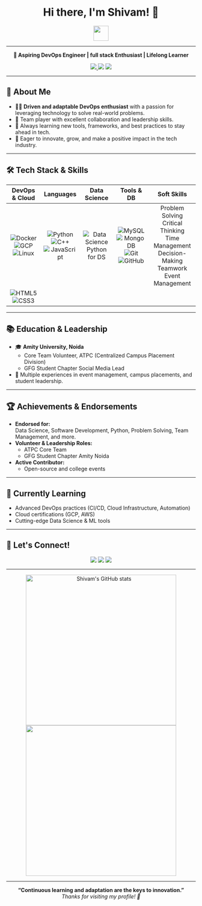 <!-- Profile README for Shivam8286 -->

<h1 align="center">Hi there, I'm Shivam! 👋</h1>
<p align="center">
  <img src="https://media.giphy.com/media/hvRJCLFzcasrR4ia7z/giphy.gif" width="40px">
</p>

---

<p align="center">
  <b>🚀 Aspiring DevOps Engineer | full stack  Enthusiast | Lifelong Learner</b>
</p>

<p align="center">
  <a href="https://github.com/Shivam8286">
    <img src="https://img.shields.io/github/followers/Shivam8286?label=GitHub&style=social" />
  </a>
  <!-- Add real links below -->
  <a href="#"><img src="https://img.shields.io/badge/LinkedIn-blue?logo=linkedin&logoColor=white" /></a>
  <a href="#"><img src="https://img.shields.io/badge/Email-contact?logo=gmail&logoColor=white" /></a>
</p>

---

## 🌟 About Me

- 🧑‍💻 **Driven and adaptable DevOps enthusiast** with a passion for leveraging technology to solve real-world problems.
- 🤝 Team player with excellent collaboration and leadership skills.
- 🌱 Always learning new tools, frameworks, and best practices to stay ahead in tech.
- 🚀 Eager to innovate, grow, and make a positive impact in the tech industry.

---

## 🛠️ Tech Stack & Skills

<div align="center">

| DevOps & Cloud        | Languages         | Data Science   | Tools & DB       | Soft Skills             |
|:---------------------:|:----------------:|:--------------:|:----------------:|:-----------------------:|
| ![Docker](https://img.shields.io/badge/-Docker-2496ED?logo=docker&logoColor=white) <br> ![GCP](https://img.shields.io/badge/-GCP-4285F4?logo=googlecloud&logoColor=white) <br> ![Linux](https://img.shields.io/badge/-Linux-333?logo=linux&logoColor=white) | ![Python](https://img.shields.io/badge/-Python-3776AB?logo=python&logoColor=white) <br> ![C++](https://img.shields.io/badge/-C++-00599C?logo=c%2B%2B&logoColor=white) <br> ![JavaScript](https://img.shields.io/badge/-JavaScript-F7DF1E?logo=javascript&logoColor=black) | ![Data Science](https://img.shields.io/badge/-Data%20Science-4B8BBE?logo=python&logoColor=white) <br> Python for DS | ![MySQL](https://img.shields.io/badge/-MySQL-4479A1?logo=mysql&logoColor=white) <br> ![MongoDB](https://img.shields.io/badge/-MongoDB-47A248?logo=mongodb&logoColor=white) <br> ![Git](https://img.shields.io/badge/-Git-F05032?logo=git&logoColor=white) <br> ![GitHub](https://img.shields.io/badge/-GitHub-181717?logo=github&logoColor=white) | Problem Solving <br> Critical Thinking <br> Time Management <br> Decision-Making <br> Teamwork <br> Event Management |
| ![HTML5](https://img.shields.io/badge/-HTML5-E34F26?logo=html5&logoColor=white) <br> ![CSS3](https://img.shields.io/badge/-CSS3-1572B6?logo=css3&logoColor=white) |  |  |  |  |

</div>

---

## 📚 Education & Leadership

- 🎓 **Amity University, Noida**  
  - Core Team Volunteer, ATPC (Centralized Campus Placement Division)
  - GFG Student Chapter Social Media Lead
- 🏅 Multiple experiences in event management, campus placements, and student leadership.

---

## 🏆 Achievements & Endorsements

- **Endorsed for:**  
  Data Science, Software Development, Python, Problem Solving, Team Management, and more.
- **Volunteer & Leadership Roles:**  
  - ATPC Core Team
  - GFG Student Chapter Amity Noida  
- **Active Contributor:**  
  - Open-source and college events

---

## 🌱 Currently Learning

- Advanced DevOps practices (CI/CD, Cloud Infrastructure, Automation)
- Cloud certifications (GCP, AWS)
- Cutting-edge Data Science & ML tools

---

## 💬 Let's Connect!

<p align="center">
  <a href="https://github.com/Shivam8286"><img src="https://img.shields.io/badge/GitHub-Shivam8286-181717?style=for-the-badge&logo=github"></a>
  <!-- Add your LinkedIn and Email here -->
  <a href="#"><img src="https://img.shields.io/badge/LinkedIn-Connect-blue?style=for-the-badge&logo=linkedin"></a>
  <a href="#"><img src="https://img.shields.io/badge/Email-Send-yellow?style=for-the-badge&logo=gmail"></a>
</p>

---

<p align="center">
  <img src="https://github-readme-stats.vercel.app/api?username=Shivam8286&show_icons=true&theme=radical" alt="Shivam's GitHub stats" width="400"/>
  <br>
  <img src="https://github-readme-streak-stats.herokuapp.com/?user=Shivam8286&theme=radical" width="400"/>
</p>

---

<p align="center">
  <b>“Continuous learning and adaptation are the keys to innovation.”</b> <br>
  <i>Thanks for visiting my profile! 🚀</i>
</p>
